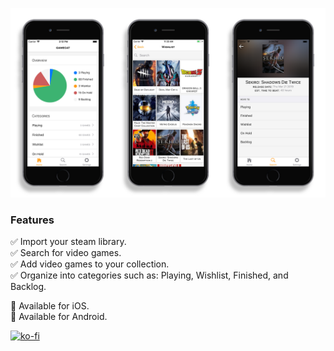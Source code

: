 ![GitHub Logo](screenshots.png)

### Features

✅ Import your steam library.<br />
✅ Search for video games.<br />
✅ Add video games to your collection.<br />
✅ Organize into categories such as: Playing, Wishlist, Finished, and Backlog.<br />


🍎 Available for iOS.<br />
🤖 Available for Android.

[![ko-fi](https://www.ko-fi.com/img/githubbutton_sm.svg)](https://ko-fi.com/X8X211UMQ)
